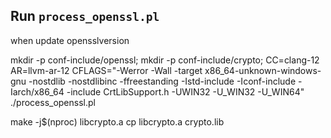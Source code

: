 
## Run ```process_openssl.pl```

when update opensslversion

mkdir -p conf-include/openssl;
mkdir -p conf-include/crypto;
CC=clang-12 AR=llvm-ar-12 CFLAGS="-Werror -Wall -target x86_64-unknown-windows-gnu -nostdlib -nostdlibinc -ffreestanding -Istd-include -Iconf-include -Iarch/x86_64 -include CrtLibSupport.h -UWIN32 -U_WIN32 -U_WIN64" ./process_openssl.pl

make -j$(nproc) libcrypto.a
cp libcrypto.a crypto.lib
